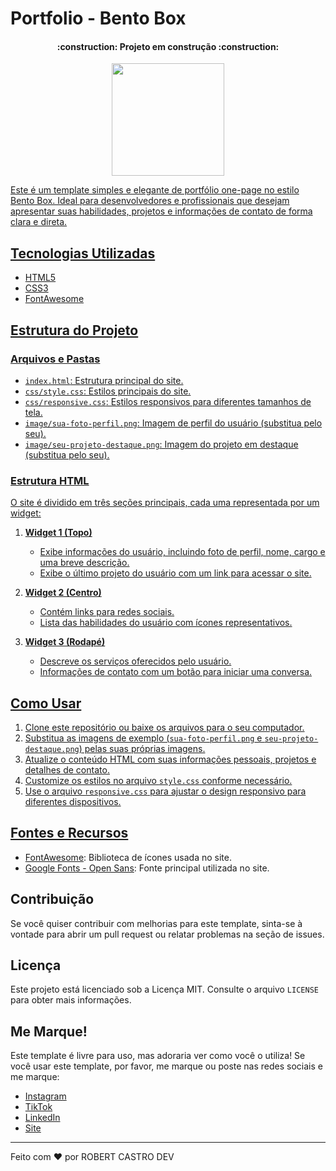 # Portfolio - Bento Box 


<h4 align="center"> 
    :construction:  Projeto em construção  :construction:
</h4>


<div align="center">
  <a href="https://github.com/RobertCastro86">
    <img height="180em" src="https://github.com/user-attachments/assets/cc5b09c4-2c86-4a98-b641-6b11c72626eb"/>
</div>


Este é um template simples e elegante de portfólio one-page no estilo Bento Box. Ideal para desenvolvedores e profissionais que desejam apresentar suas habilidades, projetos e informações de contato de forma clara e direta.

## Tecnologias Utilizadas

- HTML5
- CSS3
- FontAwesome

## Estrutura do Projeto

### Arquivos e Pastas

- `index.html`: Estrutura principal do site.
- `css/style.css`: Estilos principais do site.
- `css/responsive.css`: Estilos responsivos para diferentes tamanhos de tela.
- `image/sua-foto-perfil.png`: Imagem de perfil do usuário (substitua pelo seu).
- `image/seu-projeto-destaque.png`: Imagem do projeto em destaque (substitua pelo seu).

### Estrutura HTML

O site é dividido em três seções principais, cada uma representada por um widget:

1. **Widget 1 (Topo)**
   - Exibe informações do usuário, incluindo foto de perfil, nome, cargo e uma breve descrição.
   - Exibe o último projeto do usuário com um link para acessar o site.

2. **Widget 2 (Centro)**
   - Contém links para redes sociais.
   - Lista das habilidades do usuário com ícones representativos.

3. **Widget 3 (Rodapé)**
   - Descreve os serviços oferecidos pelo usuário.
   - Informações de contato com um botão para iniciar uma conversa.

## Como Usar

1. Clone este repositório ou baixe os arquivos para o seu computador.
2. Substitua as imagens de exemplo (`sua-foto-perfil.png` e `seu-projeto-destaque.png`) pelas suas próprias imagens.
3. Atualize o conteúdo HTML com suas informações pessoais, projetos e detalhes de contato.
4. Customize os estilos no arquivo `style.css` conforme necessário.
5. Use o arquivo `responsive.css` para ajustar o design responsivo para diferentes dispositivos.

## Fontes e Recursos

- [FontAwesome](https://cdnjs.cloudflare.com/ajax/libs/font-awesome/6.5.2/css/all.min.css): Biblioteca de ícones usada no site.
- [Google Fonts - Open Sans](https://fonts.googleapis.com/css2?family=Open+Sans:ital,wght@0,300..800;1,300..800&display=swap): Fonte principal utilizada no site.

## Contribuição

Se você quiser contribuir com melhorias para este template, sinta-se à vontade para abrir um pull request ou relatar problemas na seção de issues.

## Licença

Este projeto está licenciado sob a Licença MIT. Consulte o arquivo `LICENSE` para obter mais informações.

## Me Marque!

Este template é livre para uso, mas adoraria ver como você o utiliza! Se você usar este template, por favor, me marque ou poste nas redes sociais e me marque:

- [Instagram](https://www.instagram.com/robertviniciuscastro/)
- [TikTok](https://www.tiktok.com/@robertcastroempreendedor)
- [LinkedIn](https://www.linkedin.com/in/robert-castro-606352108/)
- [Site](https://robertcastroimoveis.com.br/)

---

Feito com ❤️ por ROBERT CASTRO DEV
